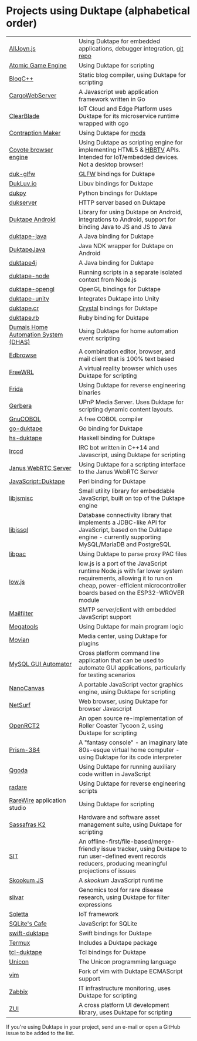 # Projects using Duktape (alphabetical order)

<table>
<tr>
<td><a href="https://wiki.allseenalliance.org/_media/training/programming_alljoyn.js.pdf" target="_blank">AllJoyn.js</a></td>
<td>Using Duktape for embedded applications, debugger integration, <a href="https://git.allseenalliance.org/cgit/core/alljoyn-js.git/" target="_blank">git repo</a></td>
</tr>
<tr>
<td><a href="https://github.com/AtomicGameEngine/AtomicGameEngine" target="_blank">Atomic Game Engine</a></td>
<td>Using Duktape for scripting</td>
</tr>
<tr>
<td><a href="http://blogcpp.org/" target="_blank">BlogC++</a></td>
<td>Static blog compiler, using Duktape for scripting</td>
</tr>
<tr>
<td><a href="https://github.com/CargoWebServer/CargoWebServer" target="_blank">CargoWebServer</a></td>
<td>A Javascript web application framework written in Go</td>
</tr>
<tr>
<td><a href="https://www.clearblade.com/" target="_blank">ClearBlade</a></td>
<td>IoT Cloud and Edge Platform uses Duktape for its microservice runtime wrapped with cgo</td>
</tr>
<tr>
<td><a href="http://contraptionmaker.com/" target="_blank">Contraption Maker</a></td>
<td>Using Duktape for <a href="http://steamcommunity.com/workshop/browse/?appid=241240&amp;requiredtags[]=Mod" target="_blank">mods</a></td>
</tr>
<tr>
<td><a href="https://www.coyotebrowser.com/" target="_blank">Coyote browser engine</a></td>
<td>Using Duktape as scripting engine for implementing HTML5 & <a href="https://hbbtv.org/" target="_blank">HBBTV</a> APIs. Intended for IoT/embedded devices. Not a desktop browser!</td>
</tr>
<tr>
<td><a href="https://github.com/lzubiaur/duk-glfw" target="_blank">duk-glfw</a></td>
<td><a href="http://www.glfw.org/">GLFW</a> bindings for Duktape</td>
</tr>
<tr>
<td><a href="http://dukluv.io/" target="_blank">DukLuv.io</a></td>
<td>Libuv bindings for Duktape</td>
</tr>
<tr>
<td><a href="https://github.com/kovidgoyal/dukpy" target="_blank">dukpy</a></td>
<td>Python bindings for Duktape</td>
</tr>
<tr>
<td><a href="https://github.com/buaabyl/dukserver" target="_blank">dukserver</a></td>
<td>HTTP server based on Duktape</td>
</tr>
<tr>
<td><a href="https://github.com/square/duktape-android#readme" target="_blank">Duktape Android</td>
<td>Library for using Duktape on Android, integrations to Android, support for
    binding Java to JS and JS to Java</td>
</tr>
<tr>
<td><a href="https://github.com/ReneHollander/duktape-java" target="_blank">duktape-java</a></td>
<td>A Java binding for Duktape</td>
</tr>
<tr>
<td><a href="https://github.com/gubaojian/DuktapeJava" target="_blank">DuktapeJava</a></td>
<td>Java NDK wrapper for Duktape on Android</td>
</tr>
<tr>
<td><a href="https://github.com/webfolderio/duktape4j" target="_blank">duktape4j</a></td>
<td>A Java binding for Duktape</td>
</tr>
<tr>
<td><a href="https://github.com/ndob/duktape-node" target="_blank">duktape-node</a></td>
<td>Running scripts in a separate isolated context from Node.js</td>
</tr>
<tr>
<td><a href="https://github.com/mrautio/duktape-opengl/" target="_blank">duktape-opengl</a></td>
<td>OpenGL bindings for Duktape</td>
</tr>
<tr>
<td><a href="https://github.com/ialex32x/duktape-unity" target="_blank">duktape-unity</a></td>
<td>Integrates Duktape into Unity</td>
</tr>
<tr>
<td><a href="https://github.com/jessedoyle/duktape.cr" target="_blank">duktape.cr</a></td>
<td><a href="https://crystal-lang.org/" target="_blank">Crystal</a> bindings for Duktape</td>
</tr>
<tr>
<td><a href="https://github.com/judofyr/duktape.rb" target="_blank">duktape.rb</a></td>
<td>Ruby binding for Duktape</td>
</tr>
<tr>
<td><a href="https://github.com/pdumais/dhas" target="_blank">Dumais Home Automation System (DHAS)</a></td>
<td>Using Duktape for home automation event scripting</td>
</tr>
<tr>
<td><a href="http://edbrowse.org/" target="_blank">Edbrowse</a></td>
<td>A combination editor, browser, and mail client that is 100% text based</td>
</tr>
<tr>
<td><a href="http://freewrl.sf.net" target="_blank">FreeWRL</a></td>
<td>A virtual reality browser which uses Duktape for scripting</td>
</tr>
<tr>
<td><a href="http://www.frida.re/" target="_blank">Frida</a></td>
<td>Using Duktape for reverse engineering binaries</td>
</tr>
<tr>
<td><a href="https://github.com/gerbera/gerbera" target="_blank">Gerbera</a></td>
<td>UPnP Media Server. Uses Duktape for scripting dynamic content layouts.</td>
</tr>
<tr>
<td><a href="https://open-cobol.sourceforge.io/faq/index.html#duktape" target="_blank">GnuCOBOL</a></td>
<td>A free COBOL compiler</td>
</tr>
<tr>
<td><a href="https://github.com/olebedev/go-duktape" target="_blank">go-duktape</a></td>
<td>Go binding for Duktape</td>
</tr>
<tr>
<td><a href="https://github.com/myfreeweb/hs-duktape" target="_blank">hs-duktape</a></td>
<td>Haskell binding for Duktape</td>
</tr>
<tr>
<td><a href="http://projects.malikania.fr/irccd">Irccd</a></td>
<td>IRC bot written in C++14 and Javascript, using Duktape for scripting</td>
</tr>
<tr>
<td><a href="https://janus.conf.meetecho.com/docs/duktape.html">Janus WebRTC Server</a></td>
<td>Using Duktape for a scripting interface to the Janus WebRTC Server</td>
</tr>
<tr>
<td><a href="https://metacpan.org/pod/JavaScript::Duktape">JavaScript::Duktape</a></td>
<td>Perl binding for Duktape</td>
</tr>
<tr>
<td><a href="https://github.com/mindbit/libjsmisc" target="_blank">libjsmisc</a></td>
<td>Small utility library for embeddable JavaScript, built on top of the Duktape engine</td>
</tr>
<tr>
<td><a href="https://github.com/mindbit/libjssql" target="_blank">libjssql</a></td>
<td>Database connectivity library that implements a JDBC-like API for JavaScript, based on the Duktape engine - currently supporting MySQL/MariaDB and PostgreSQL</td>
</tr>
<tr>
<td><a href="https://github.com/ldx/libpac" target="_blank">libpac</a></td>
<td>Using Duktape to parse proxy PAC files</td>
</tr>
<tr>
<td><a href="https://www.lowjs.org" target="_blank">low.js</a></td>
<td>low.js is a port of the JavaScript runtime Node.js with far lower system requirements, allowing it to run on cheap, power-efficient microcontroller boards based on the ESP32-WROVER module</td>
</tr>
<tr>
<td><a href="https://github.com/mindbit/mailfilter" target="_blank">Mailfilter</a></td>
<td>SMTP server/client with embedded JavaScript support</td>
</tr>
<tr>
<td><a href="https://github.com/megous/megatools" target="_blank">Megatools</a></td>
<td>Using Duktape for main program logic</td>
</tr>
<tr>
<td><a href="https://movian.tv/" target="_blank">Movian</a></td>
<td>Media center, using Duktape for plugins</td>
</tr>
<tr>
<td><a href="https://github.com/mysql/mysql-workbench/tree/8.0/tools/mga" target="_blank">MySQL GUI Automator</a></td>
<td>Cross platform command line application that can be used to automate GUI applications, particularly for testing scenarios</td>
</tr>
<tr>
<td><a href="https://github.com/syoyo/nanocanvas" target="_blank">NanoCanvas</a></td>
<td>A portable JavaScript vector graphics engine, using Duktape for scripting</td>
</tr>
<tr>
<td><a href="http://www.netsurf-browser.org/" target="_blank">NetSurf</a></td>
<td>Web browser, using Duktape for browser Javascript</td>
</tr>
<tr>
<td><a href="https://github.com/OpenRCT2/OpenRCT2" target="_blank">OpenRCT2</a></td>
<td>An open source re-implementation of Roller Coaster Tycoon 2, using Duktape for scripting</td>
</tr>
<tr>
<td><a href="https://grapefruitopia.itch.io/prism-384" target="_blank">Prism-384</a></td>
<td>A "fantasy console" - an imaginary late 80s-esque virtual home computer - using Duktape for its code interpreter</td>
</tr>
<tr>
<td><a href="http://www.qgoda.net/" target="_blank">Qgoda</a></td>
<td>Using Duktape for running auxiliary code written in JavaScript</td>
</tr>
<tr>
<td><a href="http://www.radare.org/" target="_blank">radare</a></td>
<td>Using Duktape for reverse engineering scripts</td>
</tr>
<tr>
<td><a href="http://rarewire.com/" target="_blank">RareWire</a> application studio</td>
<td>Using Duktape for scripting</td>
</tr>
<tr>
<td><a href="http://www.sassafras.com/hrl/7.4/jst_reference.html" target="_blank">Sassafras K2</a></td>
<td>Hardware and software asset management suite, using Duktape for scripting</td>
</tr>
<tr>
<td><a href="//github.com/sit-it/sit" target="_blank">SIT</a></td>
<td>An offline-first/file-based/merge-friendly issue tracker, using Duktape to run user-defined event records reducers, producing meaningful projections of issues</td>
</tr>
<tr>
<td><a href="https://github.com/saghul/sjs" target="_blank">Skookum JS</a></td>
<td>A <i>skookum</i> JavaScript runtime</td>
</tr>
<tr>
<td><a href="https://github.com/brentp/slivar" target="_blank">slivar</a></td>
<td>Genomics tool for rare disease research, using Duktape for filter expressions</td>
</tr>
<tr>
<td><a href="https://github.com/solettaproject/soletta/" target="_blank">Soletta</a></td>
<td>IoT framework</td>
</tr>
<tr>
<td><a href="https://github.com/abiliojr/sqlite-js" target="_blank">SQLite's Cafe</a></td>
<td>JavaScript for SQLite</td>
</tr>
<tr>
<td><a href="https://el-tramo.be/swift-duktape" target="_blank">swift-duktape</a></td>
<td>Swift bindings for Duktape</td>
</tr>
<tr>
<td><a href="https://github.com/termux/termux-app" target="_blank">Termux</a></td>
<td>Includes a Duktape package</td>
</tr>
<tr>
<td><a href="https://github.com/dbohdan/tcl-duktape" target="_blank">tcl-duktape</a></td>
<td>Tcl bindings for Duktape</td>
</tr>
<tr>
<td><a href="http://btiffin.users.sourceforge.net/up/programs.html#duktape" target="_blank">Unicon</a></td>
<td>The Unicon programming language</td>
</tr>
<tr>
<td><a href="https://github.com/bobpepin/vim">vim</a></td>
<td>Fork of vim with Duktape ECMAScript support</td>
</tr>
<tr>
<td><a href="https://www.zabbix.com/documentation/4.2/manual/appendix/items/preprocessing_javascript" target="_blank">Zabbix</a></td>
<td>IT infrastructure monitoring, uses Duktape for scripting</td>
</tr>
<tr>
<td><a href="https://github.com/zero-rp/ZUI" target="_blank">ZUI</a></td>
<td>A cross platform UI development library, uses Duktape for scripting</td>
</tr>
</table>

If you're using Duktape in your project, send an e-mail or open a GitHub
issue to be added to the list.
